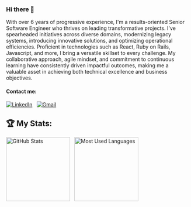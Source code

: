 ### Hi there 👋
With over 6 years of progressive experience, I'm a results-oriented Senior Software Engineer who thrives on leading transformative projects. I've spearheaded initiatives across diverse domains, modernizing legacy systems, introducing innovative solutions, and optimizing operational efficiencies. Proficient in technologies such as React, Ruby on Rails, Javascript, and more, I bring a versatile skillset to every challenge. My collaborative approach, agile mindset, and commitment to continuous learning have consistently driven impactful outcomes, making me a valuable asset in achieving both technical excellence and business objectives.

#### Contact me:
[![LinkedIn](https://skillicons.dev/icons?i=linkedin)](https://www.linkedin.com/in/humberto-arroyo-4775b6121) &nbsp;
[![Gmail](https://skillicons.dev/icons?i=gmail)](mailto:huarci@gmail.com?subject=Hello%20Humberto,%20From%20Github)

## 🏆 My Stats:

<p>
    <img height=175 alt="GitHub Stats" src="https://github-readme-stats.vercel.app/api?username=humbertoa6&show_icons=true&count_private=true&theme=dark" />&nbsp;&nbsp;
    <img height=175 alt="Most Used Languages" src="https://github-readme-stats.vercel.app/api/top-langs/?username=humbertoa6&layout=compact&theme=dark" />&nbsp;&nbsp;
</p>

<!--
**humbertoa6/humbertoa6** is a ✨ _special_ ✨ repository because its `README.md` (this file) appears on your GitHub profile.

Here are some ideas to get you started:

- 🔭 I’m currently working on ...
- 🌱 I’m currently learning ...
- 👯 I’m looking to collaborate on ...
- 🤔 I’m looking for help with ...
- 💬 Ask me about ...
- 📫 How to reach me: ...
- 😄 Pronouns: ...
- ⚡ Fun fact: ...
-->
